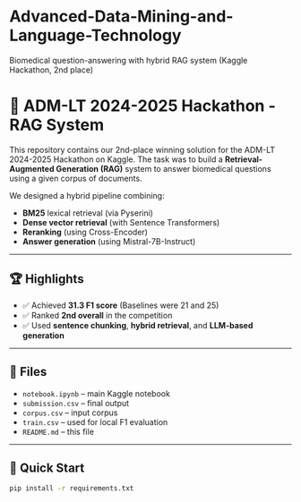 # Advanced-Data-Mining-and-Language-Technology
Biomedical question-answering with hybrid RAG system (Kaggle Hackathon, 2nd place)

# 🧠 ADM-LT 2024-2025 Hackathon - RAG System

This repository contains our 2nd-place winning solution for the ADM-LT 2024-2025 Hackathon on Kaggle. The task was to build a **Retrieval-Augmented Generation (RAG)** system to answer biomedical questions using a given corpus of documents.

We designed a hybrid pipeline combining:
- **BM25** lexical retrieval (via Pyserini)
- **Dense vector retrieval** (with Sentence Transformers)
- **Reranking** (using Cross-Encoder)
- **Answer generation** (using Mistral-7B-Instruct)

---

## 🏆 Highlights

- ✅ Achieved **31.3 F1 score** (Baselines were 21 and 25)
- ✅ Ranked **2nd overall** in the competition
- ✅ Used **sentence chunking**, **hybrid retrieval**, and **LLM-based generation**

---

## 📁 Files

- `notebook.ipynb` – main Kaggle notebook
- `submission.csv` – final output
- `corpus.csv` – input corpus
- `train.csv` – used for local F1 evaluation
- `README.md` – this file

---

## 🚀 Quick Start

```bash
pip install -r requirements.txt
